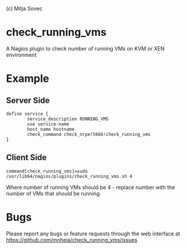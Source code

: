 (c) Mitja Sovec

# check_running_vms
A Nagios plugin to check number of running VMs on KVM or XEN environment

# Example
## Server Side
```
define service {
        service_description RUNNING_VMS
        use service-name
        host_name hostname
        check_command check_nrpe!5666!check_running_vms
}
```

## Client Side
```
command[check_running_vms]=sudo /usr/lib64/nagios/plugins/check_running_vms.sh 4
```
Where number of running VMs should be 4 - replace number with the number of VMs that should be running.

# Bugs
Please report any bugs or feature requests through the web interface at https://github.com/mnheia/check_running_vms/issues
